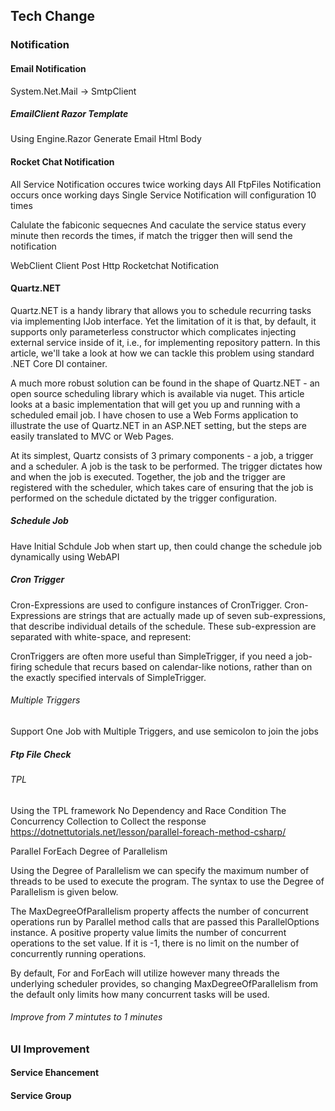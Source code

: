 ## Tech Change
### Notification
#### Email Notification
System.Net.Mail -> SmtpClient
##### EmailClient Razor Template
Using Engine.Razor Generate Email Html Body

#### Rocket Chat Notification
All Service Notification occures twice working days
All FtpFiles Notification occurs once working days
Single Service Notification will configuration 10 times

Calulate the fabiconic sequecnes
And caculate the service status every minute then records the times, if match the trigger then will send the notification

WebClient Client Post Http Rocketchat Notification

#### Quartz.NET
Quartz.NET is a handy library that allows you to schedule recurring tasks via implementing IJob interface. Yet the limitation of it is that, by default, it supports only parameterless constructor which complicates injecting external service inside of it, i.e., for implementing repository pattern. In this article, we'll take a look at how we can tackle this problem using standard .NET Core DI container.

A much more robust solution can be found in the shape of Quartz.NET - an open source scheduling library which is available via nuget. This article looks at a basic implementation that will get you up and running with a scheduled email job. I have chosen to use a Web Forms application to illustrate the use of Quartz.NET in an ASP.NET setting, but the steps are easily translated to MVC or Web Pages.

At its simplest, Quartz consists of 3 primary components - a job, a trigger and a scheduler. A job is the task to be performed. The trigger dictates how and when the job is executed. Together, the job and the trigger are registered with the scheduler, which takes care of ensuring that the job is performed on the schedule dictated by the trigger configuration.
##### Schedule Job
Have Initial Schdule Job when start up, then could change the schedule job dynamically using WebAPI

##### Cron Trigger
Cron-Expressions are used to configure instances of CronTrigger. Cron-Expressions are strings that are actually made up of seven sub-expressions, that describe individual details of the schedule. These sub-expression are separated with white-space, and represent:

CronTriggers are often more useful than SimpleTrigger, if you need a job-firing schedule that recurs based on calendar-like notions, rather than on the exactly specified intervals of SimpleTrigger.

###### Multiple Triggers
Support One Job with Multiple Triggers, and use semicolon to join the jobs


##### Ftp File Check
###### TPL
Using the TPL framework
No Dependency and Race Condition
The Concurrency Collection to Collect the response
https://dotnettutorials.net/lesson/parallel-foreach-method-csharp/

 Parallel ForEach
 Degree of Parallelism

 Using the Degree of Parallelism we can specify the maximum number of threads to be used to execute the program. The syntax to use the Degree of Parallelism is given below.

 The MaxDegreeOfParallelism property affects the number of concurrent operations run by Parallel method calls that are passed this ParallelOptions instance. A positive property value limits the number of concurrent operations to the set value. If it is -1, there is no limit on the number of concurrently running operations.

By default, For and ForEach will utilize however many threads the underlying scheduler provides, so changing MaxDegreeOfParallelism from the default only limits how many concurrent tasks will be used.

###### Improve from 7 mintutes to 1 minutes


### UI Improvement
#### Service Ehancement
#### Service Group


